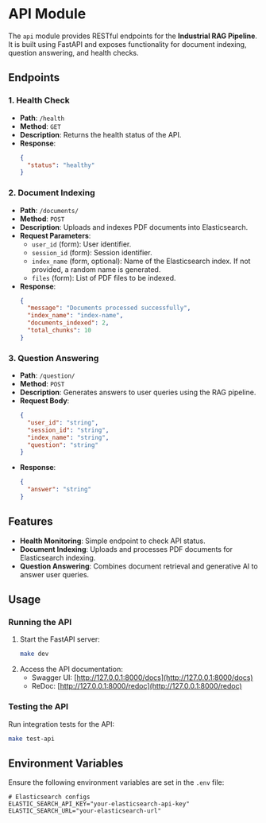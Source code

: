 # API Module

The `api` module provides RESTful endpoints for the **Industrial RAG Pipeline**. It is built using FastAPI and exposes functionality for document indexing, question answering, and health checks.

## Endpoints

### 1. Health Check
- **Path**: `/health`
- **Method**: `GET`
- **Description**: Returns the health status of the API.
- **Response**:
  ```json
  {
    "status": "healthy"
  }
  ```

### 2. Document Indexing
- **Path**: `/documents/`
- **Method**: `POST`
- **Description**: Uploads and indexes PDF documents into Elasticsearch.
- **Request Parameters**:
  - `user_id` (form): User identifier.
  - `session_id` (form): Session identifier.
  - `index_name` (form, optional): Name of the Elasticsearch index. If not provided, a random name is generated.
  - `files` (form): List of PDF files to be indexed.
- **Response**:
  ```json
  {
    "message": "Documents processed successfully",
    "index_name": "index-name",
    "documents_indexed": 2,
    "total_chunks": 10
  }
  ```

### 3. Question Answering
- **Path**: `/question/`
- **Method**: `POST`
- **Description**: Generates answers to user queries using the RAG pipeline.
- **Request Body**:
  ```json
  {
    "user_id": "string",
    "session_id": "string",
    "index_name": "string",
    "question": "string"
  }
  ```
- **Response**:
  ```json
  {
    "answer": "string"
  }
  ```

## Features

- **Health Monitoring**: Simple endpoint to check API status.
- **Document Indexing**: Uploads and processes PDF documents for Elasticsearch indexing.
- **Question Answering**: Combines document retrieval and generative AI to answer user queries.

## Usage

### Running the API
1. Start the FastAPI server:
   ```bash
   make dev
   ```
2. Access the API documentation:
   - Swagger UI: [http://127.0.0.1:8000/docs](http://127.0.0.1:8000/docs)
   - ReDoc: [http://127.0.0.1:8000/redoc](http://127.0.0.1:8000/redoc)

### Testing the API
Run integration tests for the API:
```bash
make test-api
```

## Environment Variables

Ensure the following environment variables are set in the `.env` file:
```env
# Elasticsearch configs
ELASTIC_SEARCH_API_KEY="your-elasticsearch-api-key"
ELASTIC_SEARCH_URL="your-elasticsearch-url"
```